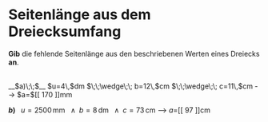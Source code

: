 <!--
version:  0.0.1

language: de


@style
input {
    text-align: center;
}

.flex-container {
    display: flex;
    flex-wrap: wrap;
    align-items: stretch;
    gap: 20px;
}

.flex-child {
    flex: 1;
    min-width: 350px;
    margin-right: 20px;
}

@media (max-width: 400px) {
    .flex-child {
        flex: 100%;
        margin-right: 0;
    }
}
@end

formula: \carry   \textcolor{red}{\scriptsize #1}
formula: \digit   \rlap{\carry{#1}}\phantom{#2}#2
formula: \permil  \text{‰}

import: https://raw.githubusercontent.com/LiaTemplates/Tikz-Jax/main/README.md

script: https://cdn.jsdelivr.net/gh/LiaTemplates/Tikz-Jax@main/dist/index.js


tags: Dreiecke, Länge, Fläche, Umfang, Einheiten, leicht, normal, Angeben

comment: Berechne die unbekannte Seitenlänge aus dem Umfang einer dreieckigen Fläche. Achte auf die Einheiten.

author: Martin Lommatzsch

-->




# Seitenlänge aus dem Dreiecksumfang


**Gib** die fehlende Seitenlänge aus den beschriebenen Werten eines Dreiecks **an**.

<br>


<section class="flex-container">


<div class="flex-child">
__$a)\;\;$__ $u=4\,$dm $\;\;\wedge\;\; b=12\,$cm $\;\;\wedge\;\; c=11\,$cm
--> $a=$[[  170  ]]mm

<br>
</div>

<div class="flex-child">

__$b)\;\;$__ $u=2500\,$mm $\;\;\wedge\;\; b=8\,$dm $\;\;\wedge\;\; c=73\,$cm
--> $a=$[[  97  ]]cm



</div>

</section>





<br>
<br>
<br>
<br>
<br>